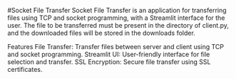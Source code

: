 #Socket File Transfer
Socket File Transfer is an application for transferring files using TCP and socket programming, with a Streamlit interface for the user. The file to be transferred must be present in the directory of client.py, and the downloaded files will be stored in the downloads folder.

Features
File Transfer: Transfer files between server and client using TCP and socket programming.
Streamlit UI: User-friendly interface for file selection and transfer.
SSL Encryption: Secure file transfer using SSL certificates.
